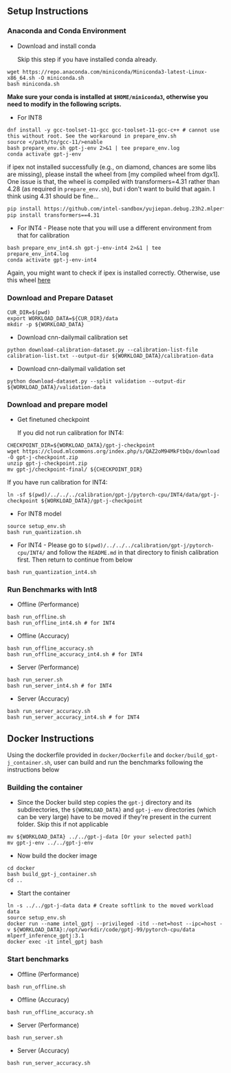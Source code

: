## Setup Instructions

### Anaconda and Conda Environment
+ Download and install conda

   Skip this step if you have installed conda already.
```
wget https://repo.anaconda.com/miniconda/Miniconda3-latest-Linux-x86_64.sh -O miniconda.sh
bash miniconda.sh
```

**Make sure your conda is installed at `$HOME/miniconda3`, otherwise you need to modify in the following scripts.**

+ For INT8
```
dnf install -y gcc-toolset-11-gcc gcc-toolset-11-gcc-c++ # cannot use this without root. See the workaround in prepare_env.sh
source </path/to/gcc-11/>enable
bash prepare_env.sh gpt-j-env 2>&1 | tee prepare_env.log
conda activate gpt-j-env
```
if ipex not installed successfully (e.g., on diamond, chances are some libs are missing), please install the wheel from [my compiled wheel from dgx1]. One issue is that, the wheel is compiled with transformers=4.31 rather than 4.28 (as required in `prepare_env.sh`), but i don't want to build that again. I think using 4.31 should be fine...

```bash
pip install https://github.com/intel-sandbox/yujiepan.debug.23h2.mlperf3.1/raw/main/intel_extension_for_pytorch-2.2.0%2Bgit880fda9-cp39-cp39-linux_x86_64.whl
pip install transformers==4.31
```


+ For INT4 - Please note that you will use a different environment from that for calibration
```
bash prepare_env_int4.sh gpt-j-env-int4 2>&1 | tee prepare_env_int4.log
conda activate gpt-j-env-int4
```

Again, you might want to check if ipex is installed correctly. Otherwise, use this wheel [here](https://github.com/intel-sandbox/yujiepan.debug.23h2.mlperf3.1/raw/main/intel_extension_for_pytorch-2.2.0%2Bgit880fda9-cp39-cp39-linux_x86_64.whl)

### Download and Prepare Dataset
```
CUR_DIR=$(pwd)
export WORKLOAD_DATA=${CUR_DIR}/data
mkdir -p ${WORKLOAD_DATA}
```

+ Download cnn-dailymail calibration set
```
python download-calibration-dataset.py --calibration-list-file calibration-list.txt --output-dir ${WORKLOAD_DATA}/calibration-data
```

+ Download cnn-dailymail validation set
```
python download-dataset.py --split validation --output-dir ${WORKLOAD_DATA}/validation-data
```

### Download and prepare model
+ Get finetuned checkpoint

   If you did not run calibration for INT4:
```
CHECKPOINT_DIR=${WORKLOAD_DATA}/gpt-j-checkpoint
wget https://cloud.mlcommons.org/index.php/s/QAZ2oM94MkFtbQx/download -O gpt-j-checkpoint.zip
unzip gpt-j-checkpoint.zip
mv gpt-j/checkpoint-final/ ${CHECKPOINT_DIR}
```
   If you have run calibration for INT4:
```
ln -sf $(pwd)/../../../calibration/gpt-j/pytorch-cpu/INT4/data/gpt-j-checkpoint ${WORKLOAD_DATA}/gpt-j-checkpoint
```
+ For INT8 model
```
source setup_env.sh
bash run_quantization.sh
```

+ For INT4 - Please go to `$(pwd)/../../../calibration/gpt-j/pytorch-cpu/INT4/` and follow the `README.md` in that directory to finish calibration first. Then return to continue from below
```
bash run_quantization_int4.sh
```

### Run Benchmarks with Int8
+ Offline (Performance)
```
bash run_offline.sh
bash run_offline_int4.sh # for INT4
```

+ Offline (Accuracy)
```
bash run_offline_accuracy.sh
bash run_offline_accuracy_int4.sh # for INT4
```

+ Server (Performance)
```
bash run_server.sh
bash run_server_int4.sh # for INT4
```

+ Server (Accuracy)
```
bash run_server_accuracy.sh
bash run_server_accuracy_int4.sh # for INT4
```

## Docker Instructions
Using the dockerfile provided in `docker/Dockerfile` and `docker/build_gpt-j_container.sh`, user can build and run the benchmarks following the instructions below

### Building the container

+ Since the Docker build step copies the `gpt-j` directory and its subdirectories, the `${WORKLOAD_DATA}` and `gpt-j-env` directories (which can be very large) have to be moved if they're present in the current folder. Skip this if not applicable
```
mv ${WORKLOAD_DATA} ../../gpt-j-data [Or your selected path]
mv gpt-j-env ../../gpt-j-env
```

+ Now build the docker image
```
cd docker
bash build_gpt-j_container.sh
cd ..
```
+ Start the container
```
ln -s ../../gpt-j-data data # Create softlink to the moved workload data
source setup_env.sh
docker run --name intel_gptj --privileged -itd --net=host --ipc=host -v ${WORKLOAD_DATA}:/opt/workdir/code/gptj-99/pytorch-cpu/data mlperf_inference_gptj:3.1
docker exec -it intel_gptj bash
```

 ### Start benchmarks

+ Offline (Performance)
```
bash run_offline.sh
```


+ Offline (Accuracy)
```
bash run_offline_accuracy.sh
```

+ Server (Performance)
```
bash run_server.sh
```

+ Server (Accuracy)
```
bash run_server_accuracy.sh
```
